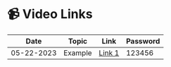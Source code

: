 # 📹 Video Links

| Date       | Topic    | Link          | Password |
|------------|----------|---------------|----------|
| 05-22-2023 | Example  | [Link 1](#)   | 123456   |


